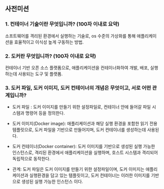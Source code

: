 ## 사전미션

### 1. 컨테이너 기술이란 무엇입니까? (100자 이내로 요약)
소프트웨어를 격리된 환경에서 실행하는 기술로, os 수준의 가상화를 통해 애플리케이션을 효율적이고 이식성 높게 구동하는 방법.

### 2. 도커란 무엇입니까? (100자 이내로 요약)
컨테이너 기반 오픈 소스 플랫폼으로, 애플리케이션을 컨테이너화하여 개발, 배포, 실행하는데 사용되는 도구 및 플랫폼.

### 3. 도커 파일, 도커 이미지, 도커 컨테이너의 개념은 무엇이고, 서로 어떤 관계입니까?
- 도커 파일 : 도커 이미지를 만들기 위한 설정파일로, 컨테이너 안에 들어갈 파일 시스템과 명령어 등을 정의한다.

- 도커 이미지(Docker image): 애플리케이션과 해당 실행 환경을 포함한 읽기 전용 템플릿으로, 도커 파일을 기반으로 만들어지며, 도커 컨테이너를 생성하는데 사용된다.

- 도커 컨테이너(Docker container): 도커 이미지를 기반으로 생성된 실행 가능한 인스턴스로, 격리된 환경에서 애플리케이션을 실행하며, 호스트 시스템과 격리되어 독립적으로 동작한다.

- 관계:
  도커 파일은 도커 이미지를 만들기 위한 설정파일이며, 도커 이미지는 애플리케이션과 실행환경을 담고 있는 템플릿이고, 도커 컨테이너는 이러한 이미지를 기반으로 생성된 실행 가능한 인스턴스 이다.

